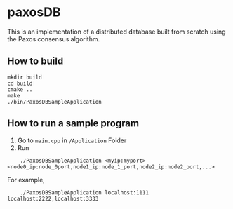 # paxosDB
This is an implementation of a distributed database built from scratch using the Paxos consensus algorithm.

## How to build

```shell
mkdir build
cd build
cmake ..
make
./bin/PaxosDBSampleApplication
```


## How to run a sample program
1. Go to ```main.cpp``` in ```/Application``` Folder
2. Run
```shell
    ./PaxosDBSampleApplication <myip:myport> <node0_ip:node_0port,node1_ip:node_1_port,node2_ip:node2_port,...>
```
For example,
```shell
    ./PaxosDBSampleApplication localhost:1111 localhost:2222,localhost:3333
```